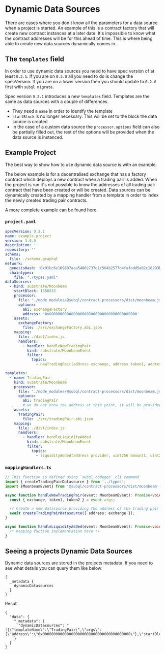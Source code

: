 # Dynamic Data Sources

There are cases where you don't know all the parameters for a data source when a project is started. An example of this is a contract factory that will create new contract instances at a later date. It's impossible to know what the contract addresses will be for this ahead of time. This is where being able to create new data sources dynamically comes in.

## The `templates` field

In order to use dynamic data sources you need to have spec version of at least `0.2.1`. If you are on `0.2.0` all you need to do is change the specVersion. If you are on a lower version then you should update to `0.2.0` first with `subql migrate`.

Spec version `0.2.1` introduces a new `templates` field. Templates are the same as data sources with a couple of differences.

* They need a `name` in order to identify the template
* `startBlock` is no longer necessary. This will be set to the block the data source is created
* In the case of a custom data source the `processor.options` field can also be partially filled out, the rest of the options will be provided when the data source is instanced.

## Example Project

The best way to show how to use dynamic data source is with an example.

The below example is for a decentralised exchange that has a factory contract which deploys a new contract when a trading pair is added. When the project is run it's not possible to know the addresses of all trading pair contract that have been created or will be created. Data sources can be dynamically created by a mapping handler from a template in order to index the newly created trading pair contracts.

A more complete example can be found [here](https://github.com/subquery/query-registry-subquery-project/blob/35371925feba357d7064b0221166b857ee2ecb39/project.yaml#L35)


### `project.yaml`
```yaml
specVersion: 0.2.1
name: example-project
version: 1.0.0
description: ''
repository: ''
schema:
  file: ./schema.graphql
network:
  genesisHash: '0x91bc6e169807aaa54802737e1c504b2577d4fafedd5a02c10293b1cd60e39527'
  chaintypes:
    file: "./types.yaml"
dataSources:
  - kind: substrate/Moonbeam
    startBlock: 1358833
    processor:
      file: './node_modules/@subql/contract-processors/dist/moonbeam.js'
      options:
        abi: exchangeFactory
        address: '0x0000000000000000000000000000000000000000'
    assets:
      exchangeFactory:
        file: ./src/exchangeFactory.abi.json
    mapping:
      file: ./dist/index.js
      handlers:
        - handler: handleNewTradingPair
          kind: substrate/MoonbeamEvent
          filter:
            topics:
              - newTradingPair(address exchange, address token1, address token2)

templates:
  - name: TradingPair
    kind: substrate/Moonbeam
    processor:
      file: './node_modules/@subql/contract-processors/dist/moonbeam.js'
      options:
        abi: tradingPair
        # we do not know the address at this point, it will be provided when instantiated
    assets:
      tradingPair:
        file: ./src/tradingPair.abi.json
    mapping:
      file: ./dist/index.js
      handlers:
        - handler: handleLiquidityAdded
          kind: substrate/MoonbeamEvent
          filter:
            topics:
              - liquidityAdded(address provider, uint256 amount1, uint256 amount2)
```

### `mappingHandlers.ts`

```ts
// This function is defined using `subql codegen` cli command
import { createTradingPairDatasource } from '../types';
import {MoonbeamEvent} from '@subql/contract-processors/dist/moonbeam';

async function handleNewTradingPair(event: MoonbeamEvent): Promise<void> {
  const { exchange, token1, token2 } = event.args;

  // Create a new datasource providing the address of the trading pair exchange contract
  await createTradingPairDatasource({ address: exchange });
}

async function handleLiquidityAdded(event: MoonbeamEvent): Promise<void> {
  /* mapping fuction implementation here */
}
```


## Seeing a projects Dynamic Data Sources

Dynamic data sources are stored in the projects metadata. If you need to see what details you can query them like below:

```gql
{
  _metadata {
    dynamicDatasources
  }
}
```

Result
```
{
  "data": {
    "_metadata": {
      "dynamicDatasources": "[{\"templateName\":\"TradingPair\",\"args\":{\"address\":\"0x0000000000000000000000000000000000000000\"},\"startBlock\":1358833}]"
    }
  }
}
```

